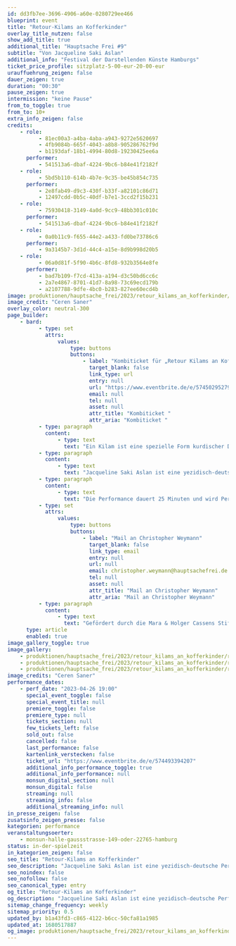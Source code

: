 ```yaml
---
id: dd3fb7ee-3696-4906-a60e-0280729ee466
blueprint: event
title: "Retour-Kilams an Kofferkinder"
overlay_title_nutzen: false
show_add_title: true
additional_title: "Hauptsache Frei #9"
subtitle: "Von Jacqueline Saki Aslan"
additional_info: "Festival der Darstellenden Künste Hamburgs"
ticket_price_profile: sitzplatz-5-00-eur-20-00-eur
urauffuehrung_zeigen: false
dauer_zeigen: true
duration: "00:30"
pause_zeigen: true
intermission: "keine Pause"
from_to_toggle: true
from_to: 10+
extra_info_zeigen: false
credits:
    - role:
          - 81ec00a3-a4ba-4aba-a943-9272e5620697
          - 4fb9084b-665f-4043-a8b8-905286762f9d
          - b1193daf-18b1-4994-80d8-19230425ee6a
      performer:
          - 541513a6-dbaf-4224-9bc6-b84e41f2182f
    - role:
          - 5bd5b110-614b-4b7e-9c35-be45b854c735
      performer:
          - 2e8fab49-d9c3-430f-b33f-a82101c86d71
          - 12497cdd-0b5c-40df-b7e1-3ccd2f15b231
    - role:
          - 75930418-3149-4a0d-9cc9-48bb301c010c
      performer:
          - 541513a6-dbaf-4224-9bc6-b84e41f2182f
    - role:
          - 0a0b11c9-f655-44e2-a433-fd0be73786c6
      performer:
          - 9a3145b7-3d1d-44c4-a15e-8d9b998d20b5
    - role:
          - 06a0d81f-5f90-4b6c-8fd8-932b3564e8fe
      performer:
          - bad7b109-f7cd-413a-a194-d3c50bd6cc6c
          - 2a7e4867-8701-41d7-8a98-73c69ecd179b
          - a2107788-9dfe-4bc0-b283-827ee60ecd4b
image: produktionen/hauptsache_frei/2023/retour_kilams_an_kofferkinder/retour_kilams_an_kofferkinder_3_c_ceren_saner.jpg
image_credit: "Ceren Saner"
overlay_color: neutral-300
page_builder:
    - bard:
          - type: set
            attrs:
                values:
                    type: buttons
                    buttons:
                        - label: "Kombiticket für „Retour Kilams an Kofferkinder“ & „QXB – Sad Birds Pavillon“"
                          target_blank: false
                          link_type: url
                          entry: null
                          url: "https://www.eventbrite.de/e/574502952797"
                          email: null
                          tel: null
                          asset: null
                          attr_title: "Kombiticket "
                          attr_aria: "Kombiticket "
          - type: paragraph
            content:
                - type: text
                  text: "Ein Kilam ist eine spezielle Form kurdischer Dichtung. Von den 1970er bis in die 90er Jahre wanderten unzählige Kilams auf Tonbändern zwischen Deutschland und anderen Ländern hin und her. Sie zeugen von der kurdischen Diaspora. Sie immer wieder anzuhören, half in der Einsamkeit. In ihrer Performance spielt Jacqueline Saki Aslan Kassetten ab. Vor einem Vorhang in traditionellem Blumenmuster hört sie den aufgezeichneten Kilams zu, singt mit, monologisiert, tanzt den kurdischen Kreistanz auf Techno-Beats und bringt dabei eine erstaunliche orale Tradition ans Licht."
          - type: paragraph
            content:
                - type: text
                  text: "Jacqueline Saki Aslan ist eine yezidisch-deutsche multimediale Performancekünstlerin. Ihre künstlerische Praxis bewegt sich zwischen Performance, Sound, Installation, Tanz und Lyrik. Ihre Performance Lectures bewegen sich an der Schnittstelle von Kunst, Klassismus und Erinnerungskultur. Saki beschäftigt sich vor allem mit der Frage, wie schriftlose, marginalisierte und diasporische Narrative und Wissensarchive Eingang in öffentliche Erinnerungsräume finden können. Aktuell arbeitet sie an einer Soundinstallation."
          - type: paragraph
            content:
                - type: text
                  text: "Die Performance dauert 25 Minuten und wird Personen ab 10 Jahren empfohlen. In der Performance werden transgenerationale Traumata angesprochen, die Arbeiter:innen und Arbeiter:innenkinder mit Migrations- und Rassismuserfahrung triggern können. Außerdem wird ein Lied auf Kurmançi gesungen, das Queerness und Verlust in der Diaspora thematisiert. Je nach Raumgröße können besonders zu Beginn und zum Schluss der Performance analog abgespielte Tonsequenzen des Kassettenrekorders als störend empfunden werden. Auf der Bühne wird zu Beginn und zum Schluss in »voller« Lautstärke (laut, aber immer noch klar und ohne Störgeräusche) jeweils ein Elektro-Track gespielt. Das Timing des Tracks zu Beginn des Stückes wird daran sichtbar, dass die Performerin sich zum Abspielen zu den Rekordertasten hinunterbeugt. Das letzte Stück setzt ein, sobald die Performerin für den letzten Akt in ihren Stoffbahnen steht und der Übergang in das blau-violette Licht beginnt. In Momenten der Interaktion kann das Publikum entscheiden, ob es sich beteiligen möchte oder nicht. Es ist eingeladen, im Konzertteil mitzusingen, und sich zum Schluss in den Kreistanz einzureihen oder einen um die Performerin herum zu bilden. Klatschen und Lachen oder andere Publikumsäußerungen während der Vorstellung sind ausdrücklich erwünscht/willkommen. Bei Fragen oder für weitere Informationen zur Barrierefreiheit wende dich bitte an das Teilhabebüro:"
          - type: set
            attrs:
                values:
                    type: buttons
                    buttons:
                        - label: "Mail an Christopher Weymann"
                          target_blank: false
                          link_type: email
                          entry: null
                          url: null
                          email: christopher.weymann@hauptsachefrei.de
                          tel: null
                          asset: null
                          attr_title: "Mail an Christopher Weymann"
                          attr_aria: "Mail an Christopher Weymann"
          - type: paragraph
            content:
                - type: text
                  text: "Gefördert durch die Mara & Holger Cassens Stiftung, die Rudolf Augstein Stiftung und die Alfred Toepfer Stiftung F.V.S. und unterstützt von Bengü Koçatürk-Schuster und FSK Radio."
      type: article
      enabled: true
image_gallery_toggle: true
image_gallery:
    - produktionen/hauptsache_frei/2023/retour_kilams_an_kofferkinder/retour_kilams_an_kofferkinder_1_c_ceren_saner.jpg
    - produktionen/hauptsache_frei/2023/retour_kilams_an_kofferkinder/retour_kilams_an_kofferkinder_2_c_ceren_saner.jpg
    - produktionen/hauptsache_frei/2023/retour_kilams_an_kofferkinder/retour_kilams_an_kofferkinder_3_c_ceren_saner.jpg
image_credits: "Ceren Saner"
performance_dates:
    - perf_date: "2023-04-26 19:00"
      special_event_toggle: false
      special_event_title: null
      premiere_toggle: false
      premiere_type: null
      tickets_section: null
      few_tickets_left: false
      sold_out: false
      cancelled: false
      last_performance: false
      kartenlink_verstecken: false
      ticket_url: "https://www.eventbrite.de/e/574493394207"
      additional_info_performance_toggle: true
      additional_info_performance: null
      monsun_digital_section: null
      monsun_digital: false
      streaming: null
      streaming_info: false
      additional_streaming_info: null
in_presse_zeigen: false
zusatsinfo_zeigen_presse: false
kategorien: performance
veranstaltungsoerter:
    - monsun-halle-gaussstrasse-149-oder-22765-hamburg
status: in-der-spielzeit
in_kategorien_zeigen: false
seo_title: "Retour-Kilams an Kofferkinder"
seo_description: "Jacqueline Saki Aslan ist eine yezidisch-deutsche Performancekünstlerin. Ihre Kunst bewegt sich zwischen Performance, Sound, Installation, Tanz und Lyrik."
seo_noindex: false
seo_nofollow: false
seo_canonical_type: entry
og_title: "Retour-Kilams an Kofferkinder"
og_description: "Jacqueline Saki Aslan ist eine yezidisch-deutsche Performancekünstlerin. Ihre Kunst bewegt sich zwischen Performance, Sound, Installation, Tanz und Lyrik."
sitemap_change_frequency: weekly
sitemap_priority: 0.5
updated_by: b1a43fd3-c865-4122-b6cc-50cfa81a1985
updated_at: 1680517887
og_image: produktionen/hauptsache_frei/2023/retour_kilams_an_kofferkinder/social_media_retour_kilams_an_kofferkinder_c_ceren_saner.jpg
---
```

